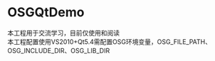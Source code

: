 # OSGQtDemo
本工程用于交流学习，目前仅使用和阅读  
本工程配置使用VS2010+Qt5.4需配置OSG环境变量，OSG_FILE_PATH、OSG_INCLUDE_DIR、OSG_LIB_DIR